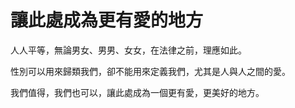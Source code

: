 # 讓此處成為更有愛的地方

人人平等，無論男女、男男、女女，在法律之前，理應如此。

性別可以用來歸類我們，卻不能用來定義我們，尤其是人與人之間的愛。

我們值得，我們也可以，讓此處成為一個更有愛，更美好的地方。


